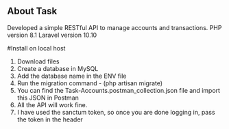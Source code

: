 
## About Task
Developed a simple RESTful API to manage accounts and transactions.
PHP version 8.1
Laravel version 10.10

#Install on local host
1. Download files
2. Create a database in MySQL
3. Add the database name in the ENV file
4. Run the migration command - (php artisan migrate)
5. You can find the Task-Accounts.postman_collection.json file and import this JSON in Postman 
6. All the API will work fine.
7. I have used the sanctum token, so once you are done logging in, pass the token in the header

